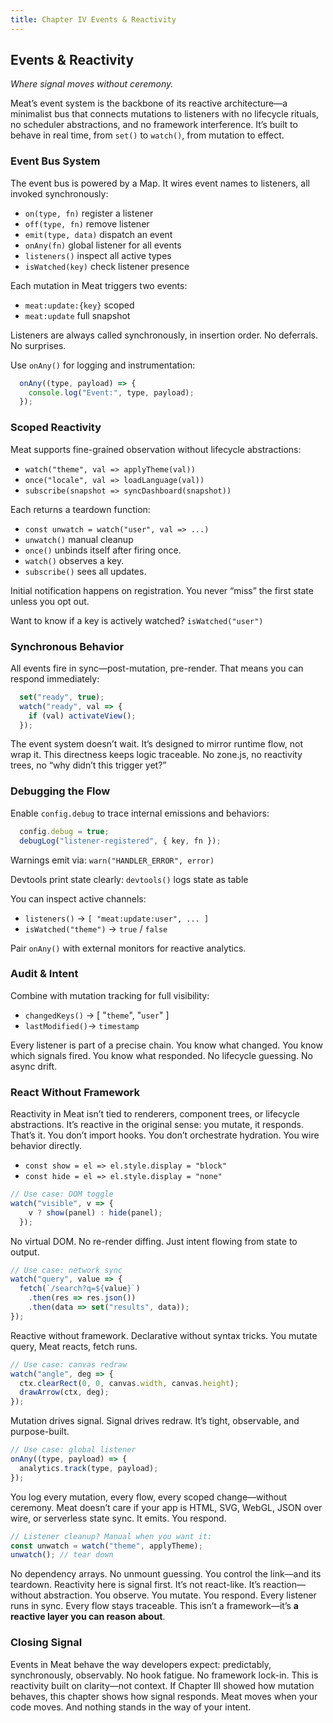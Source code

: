 ```yaml
---
title: Chapter IV Events & Reactivity
---
```


## Events & Reactivity

_Where signal moves without ceremony._

Meat’s event system is the backbone of its reactive architecture—a minimalist bus that connects mutations to listeners with no lifecycle rituals, no scheduler abstractions, and no framework interference. It’s built to behave in real time, from `set()` to `watch()`, from mutation to effect.

### Event Bus System

The event bus is powered by a Map. It wires event names to listeners, all invoked synchronously:
- `on(type, fn)` register a listener
- `off(type, fn)` remove listener
- `emit(type, data)` dispatch an event
- `onAny(fn)` global listener for all events
- `listeners()` inspect all active types
- `isWatched(key)` check listener presence

Each mutation in Meat triggers two events:
- `meat:update:{key}` scoped
- `meat:update` full snapshot

Listeners are always called synchronously, in insertion order. No deferrals. No surprises.

Use `onAny()` for logging and instrumentation:
```js
  onAny((type, payload) => {
    console.log("Event:", type, payload);
  });
```

### Scoped Reactivity

Meat supports fine-grained observation without lifecycle abstractions:
- `watch("theme", val => applyTheme(val))`
- `once("locale", val => loadLanguage(val))`
- `subscribe(snapshot => syncDashboard(snapshot))`

Each returns a teardown function:
- `const unwatch = watch("user", val => ...)`
- `unwatch()`  manual cleanup
- `once()` unbinds itself after firing once.  
- `watch()` observes a key.  
- `subscribe()` sees all updates.

Initial notification happens on registration. You never “miss” the first state unless you opt out.

Want to know if a key is actively watched? `isWatched("user")`

### Synchronous Behavior

All events fire in sync—post-mutation, pre-render. That means you can respond immediately:
```js
  set("ready", true);
  watch("ready", val => {
    if (val) activateView();
  });
```
The event system doesn’t wait. It’s designed to mirror runtime flow, not wrap it. This directness keeps logic traceable. No zone.js, no reactivity trees, no “why didn’t this trigger yet?”

### Debugging the Flow

Enable `config.debug` to trace internal emissions and behaviors:
```js
  config.debug = true;
  debugLog("listener-registered", { key, fn });
```
Warnings emit via: `warn("HANDLER_ERROR", error)`

Devtools print state clearly: `devtools()` logs state as table

You can inspect active channels:
- `listeners()` → `[ "meat:update:user", ... ]`
- `isWatched("theme")` → `true` / `false`

Pair `onAny()` with external monitors for reactive analytics.

### Audit & Intent

Combine with mutation tracking for full visibility:
- `changedKeys()` → [ "`theme`", "`user`" ]
- `lastModified()`→ `timestamp`

Every listener is part of a precise chain. You know what changed. You know which signals fired. You know what responded. No lifecycle guessing. No async drift.

### React Without Framework

Reactivity in Meat isn’t tied to renderers, component trees, or lifecycle abstractions. It’s reactive in the original sense: you mutate, it responds. That’s it. You don’t import hooks. You don’t orchestrate hydration. You wire behavior directly.

- `const show = el => el.style.display = "block"`
- `const hide = el => el.style.display = "none"`
```js
// Use case: DOM toggle
watch("visible", v => {
    v ? show(panel) : hide(panel);
  });
```
No virtual DOM. No re-render diffing. Just intent flowing from state to output.

```js
// Use case: network sync
watch("query", value => {
  fetch(`/search?q=${value}`)
    .then(res => res.json())
    .then(data => set("results", data));
});
```

Reactive without framework. Declarative without syntax tricks. You mutate query, Meat reacts, fetch runs.

```js
// Use case: canvas redraw
watch("angle", deg => {
  ctx.clearRect(0, 0, canvas.width, canvas.height);
  drawArrow(ctx, deg);
});
```

Mutation drives signal. Signal drives redraw. It’s tight, observable, and purpose-built.

```js
// Use case: global listener
onAny((type, payload) => {
  analytics.track(type, payload);
});
```

You log every mutation, every flow, every scoped change—without ceremony. Meat doesn’t care if your app is HTML, SVG, WebGL, JSON over wire, or serverless state sync. It emits. You respond.
```js
// Listener cleanup? Manual when you want it:
const unwatch = watch("theme", applyTheme);
unwatch(); // tear down
```
No dependency arrays. No unmount guessing. You control the link—and its teardown. Reactivity here is signal first. It’s not react-like. It’s reaction—without abstraction. You observe. You mutate. You respond. Every listener runs in sync. Every flow stays traceable. This isn’t a framework—it’s **a reactive layer you can reason about**.

### Closing Signal

Events in Meat behave the way developers expect: predictably, synchronously, observably. No hook fatigue. No framework lock-in. This is reactivity built on clarity—not context. If Chapter III showed how mutation behaves, this chapter shows how signal responds. Meat moves when your code moves. And nothing stands in the way of your intent.
